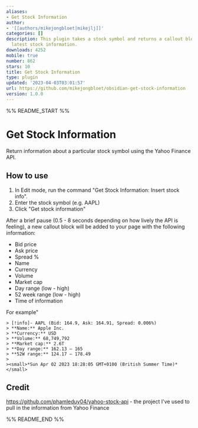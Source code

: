 ```yaml
---
aliases:
- Get Stock Information
author:
- '[[authors/mikejongbloet|mikejlj]]'
categories: []
description: This plugin takes a stock symbol and returns a callout block with the
  latest stock information.
downloads: 4252
mobile: true
number: 862
stars: 10
title: Get Stock Information
type: plugin
updated: '2023-04-03T03:01:57'
url: https://github.com/mikejongbloet/obsidian-get-stock-information
version: 1.0.0
---
```


%% README_START %%

# Get Stock Information
Return information about a particular stock symbol using the Yahoo Finance API.

## How to use

1. In Edit mode, run the command "Get Stock Information: Insert stock info".
2. Enter the stock symbol (e.g. AAPL)
3. Click "Get stock information"

After a brief pause (0.5 - 8 seconds depending on how lively the API is feeling), a new callout block will be added to your page with the following information:

* Bid price
* Ask price
* Spread %
* Name
* Currency
* Volume
* Market cap
* Day range (low - high)
* 52 week range (low - high)
* Time of information

For example"
```
> [!info]- AAPL (Bid: 164.9, Ask: 164.91, Spread: 0.006%)
> **Name:** Apple Inc.
> **Currency:** USD
> **Volume:** 68,749,792
> **Market cap:** 2.6T
> **Day range:** 162.13 – 165
> **52W range:** 124.17 – 178.49
>
><small>*Sun Apr 02 2023 18:28:05 GMT+0100 (British Summer Time)*</small>
```

## Credit

https://github.com/phamleduy04/yahoo-stock-api - the project I've used to pull in the information from Yahoo Finance


%% README_END %%
